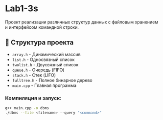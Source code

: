 # Lab1-3s
Проект реализации различных структур данных с файловым хранением и интерфейсом командной строки.
## 📁 Структура проекта

- `array.h` - Динамический массив
- `list.h` - Односвязный список
- `twolist.h` - Двусвязный список  
- `queue.h` - Очередь (FIFO)
- `stack.h` - Стек (LIFO)
- `fulltree.h` - Полное бинарное дерево
- `main.cpp` - Главная программа

### Компиляция и запуск:
```bash
g++ main.cpp -o dbms
./dbms --file <filename> --query "<command>"
